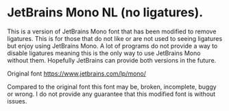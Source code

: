 # JetBrains Mono NL (no ligatures).
This is a version of JetBrains Mono font that has been modified to remove ligatures. This is for those that do not like or are not used to seeing ligatures but enjoy using JetBrains Mono. A lot of programs do not provide a way to disable ligatures meaning this is the only way to use JetBrains Mono without them. Hopefully JetBrains can provide both versions in the future.

Original font https://www.jetbrains.com/lp/mono/

Compared to the original font this font may be, broken, incomplete, buggy or wrong. I do not provide any guarantee that this modified font is without issues.
